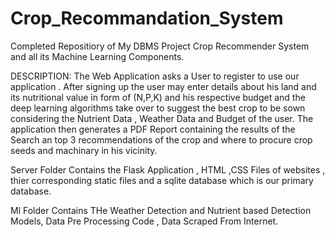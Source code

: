 # Crop_Recommandation_System
Completed Repositiory of My DBMS Project Crop Recommender System and all its Machine Learning Components.

DESCRIPTION:
  The Web Application asks a User to register to use our application . After signing up the user may enter details about his land and its nutritional value in form of (N,P,K) and his respective budget and the deep learning algorithms take over to suggest the best crop to be sown considering the Nutrient Data , Weather Data and Budget of the user. The application then generates a PDF Report containing the results of the Search an top 3 recommendations of the crop and where to procure crop seeds and machinary in his vicinity.

Server Folder Contains the Flask Application , HTML ,CSS Files of websites , thier corresponding static files and a sqlite database which is our primary database.

Ml Folder Contains THe Weather Detection and Nutrient based Detection Models, Data Pre Processing Code , Data Scraped From Internet.
